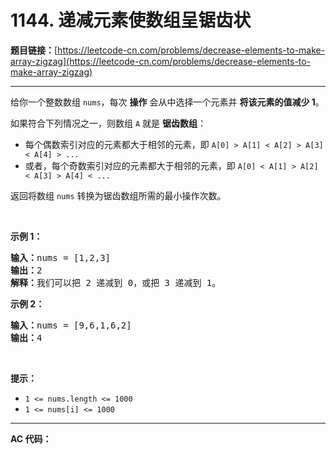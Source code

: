 # 1144. 递减元素使数组呈锯齿状

**题目链接：**[https://leetcode-cn.com/problems/decrease-elements-to-make-array-zigzag](https://leetcode-cn.com/problems/decrease-elements-to-make-array-zigzag)

---

<div class="content__1Y2H">
 <div class="notranslate">
  <p>给你一个整数数组&nbsp;<code>nums</code>，每次 <strong>操作</strong>&nbsp;会从中选择一个元素并 <strong>将该元素的值减少&nbsp;1</strong>。</p> 
  <p>如果符合下列情况之一，则数组&nbsp;<code>A</code>&nbsp;就是 <strong>锯齿数组</strong>：</p> 
  <ul> 
   <li>每个偶数索引对应的元素都大于相邻的元素，即&nbsp;<code>A[0] &gt; A[1] &lt; A[2] &gt; A[3] &lt; A[4] &gt; ...</code></li> 
   <li>或者，每个奇数索引对应的元素都大于相邻的元素，即&nbsp;<code>A[0] &lt; A[1] &gt; A[2] &lt; A[3] &gt; A[4] &lt; ...</code></li> 
  </ul> 
  <p>返回将数组&nbsp;<code>nums</code>&nbsp;转换为锯齿数组所需的最小操作次数。</p> 
  <p>&nbsp;</p> 
  <p><strong>示例 1：</strong></p> 
  <pre class="language-text"><strong>输入：</strong>nums = [1,2,3]
<strong>输出：</strong>2
<strong>解释：</strong>我们可以把 2 递减到 0，或把 3 递减到 1。
</pre> 
  <p><strong>示例 2：</strong></p> 
  <pre class="language-text"><strong>输入：</strong>nums = [9,6,1,6,2]
<strong>输出：</strong>4
</pre> 
  <p>&nbsp;</p> 
  <p><strong>提示：</strong></p> 
  <ul> 
   <li><code>1 &lt;= nums.length &lt;= 1000</code></li> 
   <li><code>1 &lt;= nums[i] &lt;= 1000</code></li> 
  </ul> 
 </div>
</div>

---

**AC 代码：**

```java

```